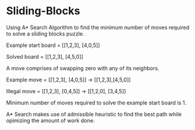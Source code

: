 # Sliding-Blocks

Using A* Search Algorithm to find the minimum number of moves required to solve a sliding blocks puzzle.

Example start board = [[1,2,3], [4,0,5]]
                                        
Solved board = [[1,2,3], [4,5,0]]              

A move comprises of swapping zero with any of its neighbors.

Example move = [[1,2,3], [4,0,5]]      ->    [[1,2,3],[4,5,0]]
                                           
Illegal move = [[1,2,3], [0,4,5]]      ->    [[1,2,0], [3,4,5]]                            

Minimum number of moves required to solve the example start board is 1.

A* Search makes use of admissible heuristic to find the best path while opimizing the amount of work done.
